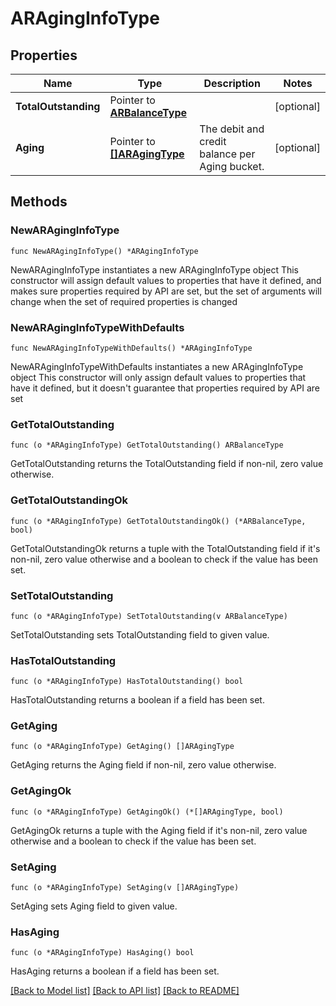 # ARAgingInfoType

## Properties

Name | Type | Description | Notes
------------ | ------------- | ------------- | -------------
**TotalOutstanding** | Pointer to [**ARBalanceType**](ARBalanceType.md) |  | [optional] 
**Aging** | Pointer to [**[]ARAgingType**](ARAgingType.md) | The debit and credit balance per Aging bucket. | [optional] 

## Methods

### NewARAgingInfoType

`func NewARAgingInfoType() *ARAgingInfoType`

NewARAgingInfoType instantiates a new ARAgingInfoType object
This constructor will assign default values to properties that have it defined,
and makes sure properties required by API are set, but the set of arguments
will change when the set of required properties is changed

### NewARAgingInfoTypeWithDefaults

`func NewARAgingInfoTypeWithDefaults() *ARAgingInfoType`

NewARAgingInfoTypeWithDefaults instantiates a new ARAgingInfoType object
This constructor will only assign default values to properties that have it defined,
but it doesn't guarantee that properties required by API are set

### GetTotalOutstanding

`func (o *ARAgingInfoType) GetTotalOutstanding() ARBalanceType`

GetTotalOutstanding returns the TotalOutstanding field if non-nil, zero value otherwise.

### GetTotalOutstandingOk

`func (o *ARAgingInfoType) GetTotalOutstandingOk() (*ARBalanceType, bool)`

GetTotalOutstandingOk returns a tuple with the TotalOutstanding field if it's non-nil, zero value otherwise
and a boolean to check if the value has been set.

### SetTotalOutstanding

`func (o *ARAgingInfoType) SetTotalOutstanding(v ARBalanceType)`

SetTotalOutstanding sets TotalOutstanding field to given value.

### HasTotalOutstanding

`func (o *ARAgingInfoType) HasTotalOutstanding() bool`

HasTotalOutstanding returns a boolean if a field has been set.

### GetAging

`func (o *ARAgingInfoType) GetAging() []ARAgingType`

GetAging returns the Aging field if non-nil, zero value otherwise.

### GetAgingOk

`func (o *ARAgingInfoType) GetAgingOk() (*[]ARAgingType, bool)`

GetAgingOk returns a tuple with the Aging field if it's non-nil, zero value otherwise
and a boolean to check if the value has been set.

### SetAging

`func (o *ARAgingInfoType) SetAging(v []ARAgingType)`

SetAging sets Aging field to given value.

### HasAging

`func (o *ARAgingInfoType) HasAging() bool`

HasAging returns a boolean if a field has been set.


[[Back to Model list]](../README.md#documentation-for-models) [[Back to API list]](../README.md#documentation-for-api-endpoints) [[Back to README]](../README.md)


